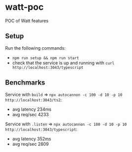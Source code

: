 # watt-poc

POC of Watt features

## Setup

Run the following commands:

- `npm run setup && npm run start`
- check that the service is up and running with `curl http://localhost:3043/typescript`

## Benchmarks

Service with `build` => `npx autocannon -c 100 -d 10 -p 10 http://localhost:3043/ts2`:

- avg latency 234ms
- avg req/sec 4233

Service with `.listen` => `npx autocannon -c 100 -d 10 -p 10 http://localhost:3043/typescript`:

- avg latency 352ms
- avg req/sec 2809
